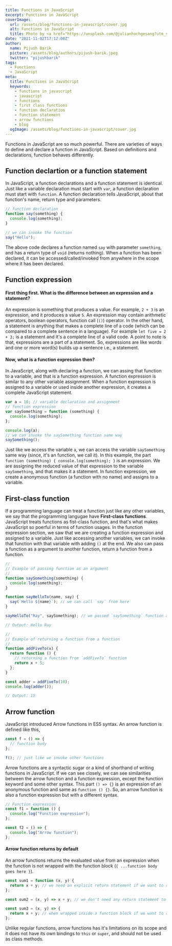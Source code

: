 ```yaml
---
title: Functions in JavaScript
excerpt: Functions in JavaScript
coverImage:
  url: /assets/blog/functions-in-javascript/cover.jpg
  alt: Functions in JavaScript
  title: Photo by <a href="https://unsplash.com/@julianhochgesang?utm_source=unsplash&utm_medium=referral&utm_content=creditCopyText">Julian Hochgesang</a> on <a href="https://unsplash.com/s/photos/rust?utm_source=unsplash&utm_medium=referral&utm_content=creditCopyText">Unsplash</a>
date: "2021-11-02T17:12:00Z"
author:
  name: Pijush Barik
  picture: /assets/blog/authors/pijush-barik.jpeg
  twitter: "pijushbarik"
tags:
  - Functions
  - JavaScript
meta:
  title: Functions in JavaScript
  keywords:
    - functions in javascript
    - javascript
    - functions
    - first class functions
    - function declaration
    - function statement
    - arrow functions
    - blog
  ogImage: /assets/blog/functions-in-javascript/cover.jpg
---
```


Functions in JavaScript are so much powerful. There are varieties of ways to define and declare a function in JavaScript. Based on definitions
and declarations, function behaves differently.

## Function declartion or a function statement

In JavaScript, a function declarations and a function statement is identical. Just like a variable declaration must start with `var`, a function
declaration must start with `function`. A function declaration tells JavaScript, about that function's name, return type and parameters.

```javascript
// function declaration
function say(something) {
  console.log(something);
}

// we can invoke the function
say("Hello");
```

The above code declares a function named `say` with parameter `something`, and has a return type of `void` (returns nothing). When a function has been
declared, it can be accessed/called/invoked from anywhere in the scope where it has been declared.

## Function expression

#### First thing first. What is the difference between an expression and a statement?

An expression is something that produces a value. For example, `2 + 3` is an expression, and it produces a value `5`. An expression may contain arithmetic
operators, boolean operators, function call (`()`) operator.
In the other hand, a statement is anything that makes a complete line of a code (which can be compared to a complete sentence in a language). For example
`let five = 2 + 3;` is a statement and it's a complete line of a valid code. A point to note is that, expressions are a part of a statement. So, expressions
are like words and one or more word(s) builds up a sentence i.e., a statement.

#### Now, what is a function expression then?

In JavaScript, along with declaring a function, we can assing that function to a variable, and that is a function expression. A function expression is similar
to any other variable assignment. When a function expression is assigned to a variable or used inside another expression, it creates a complete JavaScript
statement.

```javascript
var a = 10; // variable declaration and assignment
// function expression
var saySomething = function (something) {
  console.log(something);
};

console.log(a);
// we can invoke the saySomething function same way
saySomething();
```

Just like we access the variable `a`, we can access the variable `saySomething` same way (since, it's an function, we call it). In this example,
the part `function (something) { console.log(something); }` is an expression. We are assigning the reduced value of that expression to the variable
`saySomething`, and that makes it a statement. In function expression, we create a anonymous function (a function with no name) and assigns to a
variable.

## First-class function

If a programming language can treat a function just like any other variables, we say that the programming langugae have <b>First-class functions</b>.
JavaScript treats functions as fist-class function, and that's what makes JavaScript so poerful in terms of function usages. In the function expression
section, we saw that we are creating a function expression and assigned to a variable. Just like accessing another variables, we can invoke that function
with that variable with adding `()` at the end. We also can pass a function as a argument to another function, return a function from a function.

```javascript
//
// Example of passing function as an argument
//
function saySomething(something) {
  console.log(something);
}

function sayHelloTo(name, say) {
  say(`Hello ${name}`); // we can call `say` from here
}

sayHelloTo("Ray", saySomething); // we passed `saySomething` function as an argument to `sayHelloTo`

// Output: Hello Ray
```

```javascript
//
// Example of returning a function from a function
//
function addFiveTo(x) {
  return function () {
    // returning a function from `addFiveTo` function
    return x + 5;
  };
}

const adder = addFiveTo(10);
console.log(adder());

// Output: 15
```

## Arrow function

JavaScript introduced Arrow functions in ES5 syntax. An arrow function is defined like this,

```javascript
const f = () => {
  // function body
};

f(); // just like we invoke other functions
```

Arrow functions are a syntactic sugar or a kind of shorthand of writing functions in JavaScript. If we can see closely, we can see similarities between the
arrow function and a function expression, except the function keyword and some other syntax. This part `() => {}` is an expression of an anonymous function
and same as `function () {}`. So, an arrow function is also a function expression but with a different syntax.

```javascript
// Function expression
const f1 = function () {
  console.log("Function expression");
};

const f2 = () => {
  console.log("Arrow function");
};
```

#### Arrow function returns by default

An arrow functions returns the evaluated value from an expression when the function is not wrapped with the function block (`{ ...function body goes here }`).

```javascript
const sum1 = function (x, y) {
  return x + y; // we need an explicit return statement if we want to return something from a regular function
};

const sum2 = (x, y) => x + y; // we don't need any return statement to return something from an arrow function

const sum3 = (x, y) => {
  return x + y; // when wrapped inside a function block if we want to return something we must explicitely write a return statement
};
```

Unlike regular functions, arrow functions has it's limitations on its scope and it does not have its own bindings to `this` or `super`, and should not be used as
class methods.
